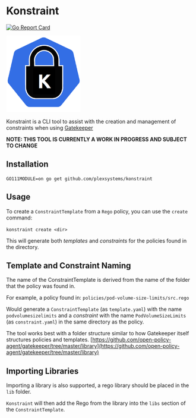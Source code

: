 # Konstraint

[![Go Report Card](https://goreportcard.com/badge/github.com/plexsystems/konstraint)](https://goreportcard.com/report/github.com/plexsystems/konstraint)

![logo](images/logo.png)

Konstraint is a CLI tool to assist with the creation and management of constraints when using [Gatekeeper](https://github.com/open-policy-agent/gatekeeper)

**NOTE: THIS TOOL IS CURRENTLY A WORK IN PROGRESS AND SUBJECT TO CHANGE**

## Installation

```
GO111MODULE=on go get github.com/plexsystems/konstraint
```

## Usage

To create a `ConstraintTemplate` from a `Rego` policy, you can use the `create` command:

`konstraint create <dir>`

This will generate both _templates_ and _constraints_ for the policies found in the directory.

## Template and Constraint Naming

The name of the ConstraintTemplate is derived from the name of the folder that the policy was found in.

For example, a policy found in: `policies/pod-volume-size-limits/src.rego`

Would generate a `ConstraintTemplate` (as `template.yaml`) with the name `podvolumesizelimits` and a _constraint_ with the name `PodVolumeSizeLimits` (as `constraint.yaml`) in the same directory as the policy.

The tool works best with a folder structure similar to how Gatekeeper itself structures policies and templates. [https://github.com/open-policy-agent/gatekeeper/tree/master/library](https://github.com/open-policy-agent/gatekeeper/tree/master/library)

## Importing Libraries

Importing a library is also supported, a rego library should be placed in the `lib` folder.

`Konstraint` will then add the Rego from the library into the `libs` section of the `ConstraintTemplate`.

